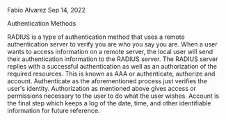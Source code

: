 Fabio Alvarez										Sep 14, 2022

Authentication Methods

RADIUS is a type of authentication method that uses a remote authentication server to verify you are who you say you are. When a user wants to access information on a remote server, the local user will send their authentication information to the RADIUS server. The RADIUS server replies with  a successful authentication as well as an authorization of the required resources. 
This is known as AAA or authenticate, authorize and account. Authenticate as the aforementioned process just verifies the user's identity. Authorization as mentioned above gives access or permissions necessary to the user to do what the user wishes. Account is the final step which keeps a log of the date, time, and other identifiable information for future reference.
